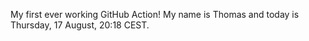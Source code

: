 My first ever working GitHub Action!
My name is Thomas and today is Thursday, 17 August, 20:18 CEST. 
